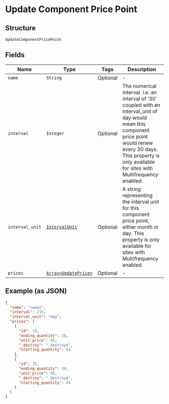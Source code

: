 
# Update Component Price Point

## Structure

`UpdateComponentPricePoint`

## Fields

| Name | Type | Tags | Description |
|  --- | --- | --- | --- |
| `name` | `String` | Optional | - |
| `interval` | `Integer` | Optional | The numerical interval. i.e. an interval of ‘30’ coupled with an interval_unit of day would mean this component price point would renew every 30 days. This property is only available for sites with Multifrequency enabled. |
| `interval_unit` | [`IntervalUnit`](../../doc/models/interval-unit.md) | Optional | A string representing the interval unit for this component price point, either month or day. This property is only available for sites with Multifrequency enabled. |
| `prices` | [`Array<UpdatePrice>`](../../doc/models/update-price.md) | Optional | - |

## Example (as JSON)

```json
{
  "name": "name2",
  "interval": 216,
  "interval_unit": "day",
  "prices": [
    {
      "id": 18,
      "ending_quantity": 38,
      "unit_price": 88,
      "_destroy": "_destroy4",
      "starting_quantity": 64
    },
    {
      "id": 18,
      "ending_quantity": 38,
      "unit_price": 88,
      "_destroy": "_destroy4",
      "starting_quantity": 64
    }
  ]
}
```

